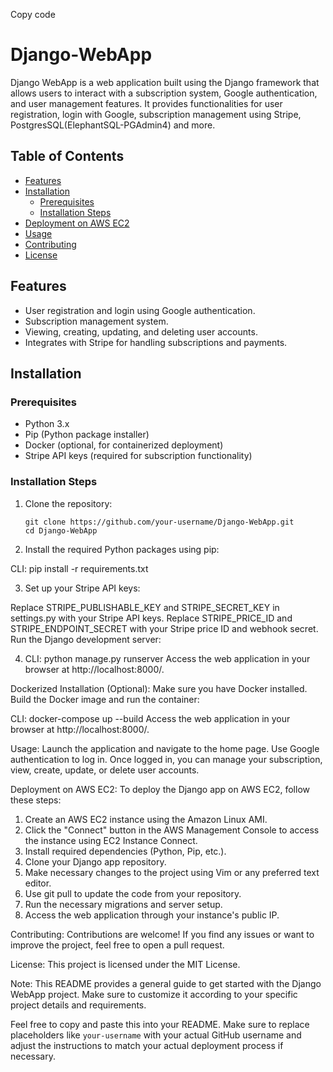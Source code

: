 Copy code
# Django-WebApp
Django WebApp is a web application built using the Django framework that allows users to interact with a subscription system, Google authentication, and user management features. It provides functionalities for user registration, login with Google, subscription management using Stripe, PostgresSQL(ElephantSQL-PGAdmin4) and more.

## Table of Contents

- [Features](#features)
- [Installation](#installation)
  - [Prerequisites](#prerequisites)
  - [Installation Steps](#installation-steps)
- [Deployment on AWS EC2](#deployment-on-aws-ec2)  <!-- Add this section -->
- [Usage](#usage)
- [Contributing](#contributing)
- [License](#license)

## Features

- User registration and login using Google authentication.
- Subscription management system.
- Viewing, creating, updating, and deleting user accounts.
- Integrates with Stripe for handling subscriptions and payments.

## Installation

### Prerequisites

- Python 3.x
- Pip (Python package installer)
- Docker (optional, for containerized deployment)
- Stripe API keys (required for subscription functionality)

### Installation Steps

1. Clone the repository:
   ```CLI
   git clone https://github.com/your-username/Django-WebApp.git
   cd Django-WebApp
   
2. Install the required Python packages using pip:

CLI:
pip install -r requirements.txt

3. Set up your Stripe API keys:

Replace STRIPE_PUBLISHABLE_KEY and STRIPE_SECRET_KEY in settings.py with your Stripe API keys.
Replace STRIPE_PRICE_ID and STRIPE_ENDPOINT_SECRET with your Stripe price ID and webhook secret.
Run the Django development server:

4. CLI:
python manage.py runserver
Access the web application in your browser at http://localhost:8000/.

Dockerized Installation (Optional):
Make sure you have Docker installed.
Build the Docker image and run the container:

CLI:
docker-compose up --build
Access the web application in your browser at http://localhost:8000/.

Usage:
Launch the application and navigate to the home page.
Use Google authentication to log in.
Once logged in, you can manage your subscription, view, create, update, or delete user accounts.

Deployment on AWS EC2:
To deploy the Django app on AWS EC2, follow these steps:

1. Create an AWS EC2 instance using the Amazon Linux AMI.
2. Click the "Connect" button in the AWS Management Console to access the instance using EC2 Instance Connect.
3. Install required dependencies (Python, Pip, etc.).
4. Clone your Django app repository.
5. Make necessary changes to the project using Vim or any preferred text editor.
6. Use git pull to update the code from your repository.
7. Run the necessary migrations and server setup.
8. Access the web application through your instance's public IP.
   
Contributing:
Contributions are welcome! If you find any issues or want to improve the project, feel free to open a pull request.

License:
This project is licensed under the MIT License.

Note: This README provides a general guide to get started with the Django WebApp project. Make sure to customize it according to your specific project details and requirements.

Feel free to copy and paste this into your README. Make sure to replace placeholders like `your-username` with your actual GitHub username and adjust the instructions to match your actual deployment process if necessary.
